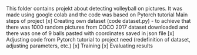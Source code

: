 This folder contains projekt about detecting volleyball on pictures. It was made using google colab and the code was based on Pytorch tutorial
Main steps of project
	[x] Creating own dataset (code dataset.py) - to achieve that there was 1000 random pictures from COCO 2017 dataset downloaded and there was one of 9 balls pasted with coordinates saved in json file
	[x] Adjusting code from Pytorch tutorial to project need (redefinition of dataset, adjusting parameters, etc.)
	[x] Training 
	[x] Evaluating results 
